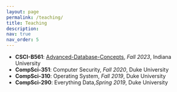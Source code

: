 ```yaml
---
layout: page
permalink: /teaching/
title: Teaching
description: 
nav: true
nav_order: 5
---
```


* **CSCI-B561**: [Advanced-Database-Concepts](#), *Fall 2023*, Indiana University
* **CompSci-351**: Computer Security, *Fall 2020*, Duke University
* **CompSci-310**: Operating System, *Fall 2019*, Duke University
* **CompSci-290**: Everything Data,*Spring 2019*, Duke University
